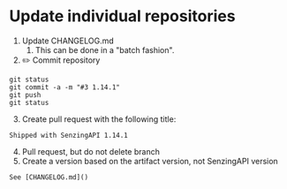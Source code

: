 # Update individual repositories

1. Update CHANGELOG.md
   1. This can be done in a "batch fashion".
2. :pencil2: Commit repository

```console
git status
git commit -a -m "#3 1.14.1"
git push
git status
```

3. Create pull request with the following title:

```console
Shipped with SenzingAPI 1.14.1
```

4. Pull request, but do not delete branch
5. Create a version based on the artifact version, not SenzingAPI version

```console
See [CHANGELOG.md]()
```
